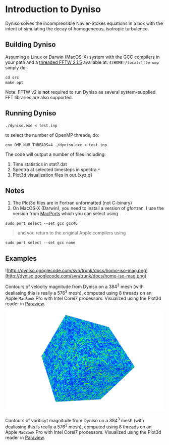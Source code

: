 # Introduction to Dyniso #

Dyniso solves the incompressible Navier-Stokes equations in a box
with the intent of simulating the decay of homogeneous, isotropic
turbulence.

## Building Dyniso ##

Assuming a Linux or Darwin (MacOS-X) system with the GCC compilers in your path and a [threaded FFTW 2.1.5](BuildFFTW.md) available at:
`$(HOME)/local/fftw-omp`
simply do:
```
cd src
make opt
```

Note:  FFTW v2 is **not** required to run Dyniso as several system-supplied FFT libraries are also supported.

## Running Dyniso ##
```
./dyniso.exe < test.inp
```
to select the number of OpenMP threads, do:
```
env OMP_NUM_THREADS=4 ./dyniso.exe < test.inp
```
The code will output a number of files including:

  1. Time statistics in stat?.dat
  1. Spectra at selected timesteps in spectra.`*`
  1. Plot3d visualization files in out.{xyz,q}

## Notes ##
  1. The Plot3d files are in Fortran unformatted (not C-binary)
  1. On MacOS-X (Darwin), you need to install a version of gfortran.  I use the version from [MacPorts](http://www.macports.org) which you can select using
```
sudo port select --set gcc gcc46
```
> and you return to the original Apple compilers using
```
sudo port select --set gcc none
```

## Examples ##

![http://dyniso.googlecode.com/svn/trunk/docs/homo-iso-mag.png](http://dyniso.googlecode.com/svn/trunk/docs/homo-iso-mag.png)

Contours of velocity magnitude from Dyniso on a 384<sup>3</sup> mesh (with dealiasing this is really a 576<sup>3</sup> mesh), computed using 8 threads on an Apple `MacBook` Pro with Intel Corei7 processors.  Visualized using the Plot3d reader in [Paraview](http://www.paraview.org/).

![docs/homo-iso-vort.png](docs/homo-iso-vort.png)

Contours of voriticyt magnitude from Dyniso on a 384<sup>3</sup> mesh (with dealiasing this is really a 576<sup>3</sup> mesh), computed using 8 threads on an Apple `MacBook` Pro with Intel Corei7 processors.  Visualized using the Plot3d reader in [Paraview](http://www.paraview.org/).
